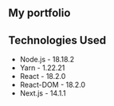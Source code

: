 ## My portfolio

## Technologies Used
* Node.js - 18.18.2
* Yarn - 1.22.21
* React - 18.2.0
* React-DOM - 18.2.0
* Next.js - 14.1.1
